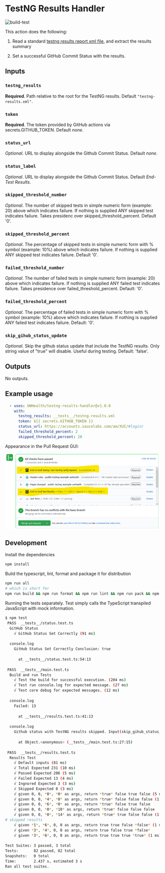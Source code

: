 # TestNG Results Handler

![build-test](https://github.com/UWHealth/testng-results-handler/workflows/build-test/badge.svg?branch=master)

This action does the following:

1. Read a standard [testng results report xml file](https://testng.org/doc/documentation-main.html#logging-xml-reports), and extract the results summary

2. Set a successful GitHub Commit Status with the results.

## Inputs

### `testng_results`

**Required**. Path relative to the root for the TestNG results. Default `"testng-results.xml"`.

### `token`

**Required**. The token provided by GitHub actions via secrets.GITHUB_TOKEN. Default _none_.

### `status_url`

_Optional_. URL to display alongside the Github Commit Status. Default _none_.

### `status_label`

_Optional_. URL to display alongside the Github Commit Status. Default _End-Test Results_.

### `skipped_threshold_number`

_Optional_. The number of skipped tests in simple numeric form (example: 20) above which indicates failure. If nothing is supplied ANY skipped test indicates failure. Takes presidenc over skipped_threshold_percent. Default '0'.

### `skipped_threshold_percent`

_Optional_. The percentage of skipped tests in simple numeric form with % symbol (example: 10%) above which indicates failure. If nothing is supplied ANY skipped test indicates failure. Default '0'.

### `failed_threshold_number`

_Optional_. The number of failed tests in simple numeric form (example: 20) above which indicates failure. If nothing is supplied ANY failed test indicates failure. Takes presidence over failed_threshold_percent. Default: '0'.

### `failed_threshold_percent`

_Optional_. The percentage of failed tests in simple numeric form with % symbol (example: 10%) above which indicates failure. If nothing is supplied ANY failed test indicates failure. Default: '0'.

### `skip_gihub_status_update`

_Optional_. Skip the github status update that include the TestNG results. Only string value of "true" will disable. Useful during testing. Default: 'false'.

## Outputs

No outputs.

## Example usage

```yaml
  - uses: UWHealth/testng-results-handler@v1.0.0
    with:
      testng_results: __tests__/testng-results.xml
      token: ${{ secrets.GITHUB_TOKEN }}
      status_url: https://accounts.saucelabs.com/am/XUI/#login/
      failed_threshold_percent: 2
      skipped_threshold_percent: 20
```

Appearance in the Pull Request GUI:

![Pull Request Image Example](pr_checks.png)

## Development

Install the dependencies

```bash
npm install
```

Build the typescript, lint, format and package it for distribution

```bash
npm run all
# which is short for
npm run build && npm run format && npm run lint && npm run pack && npm test
```

Running the tests separately. Test simply calls the TypeScript transpiled JavaScript with mock information.

```bash
$ npm test
 PASS  __tests__/status.test.ts
  GitHub Status
    √ GitHub Status Set Correctly (91 ms)

  console.log
    GitHub Status Set Correctly Conclusion: true

      at __tests__/status.test.ts:54:13

 PASS  __tests__/main.test.ts
  Build and run Tests
    √ Test the build for successful execution. (204 ms)
    √ Test run console.log for expected message. (27 ms)
    √ Test core debug for expected messages. (12 ms)

  console.log
    Failed: 13

      at __tests__/results.test.ts:41:13

  console.log
    Github status with TestNG results skipped. Input(skip_gihub_status_update): true

      at Object.<anonymous> (__tests__/main.test.ts:27:15)

 PASS  __tests__/results.test.ts
  Results Test
    √ Default inputs (81 ms)
    √ Total Expected 231 (10 ms)
    √ Passed Expected 206 (5 ms)
    √ Failed Expected 13 (4 ms)
    √ Ingnored Expected 3 (3 ms)
    √ Skipped Expected 0 (3 ms)
    √ given 0, 0, *0*, *0* as args, return *true* false true false (5 ms)
    √ given 0, 0, *4*, *0* as args, return *true* false false false (1 ms)
    √ given 0, 0, *6*, *0* as args, return *true* false true false
    √ given 0, 0, *0*, *10* as args, return *true* false false false
    √ given 0, 0, *0*, *14* as args, return *true* true false false (1 ms)
# skipped results
    √ given *1*, *6*, 0, 0 as args, return true true false *false* (1 ms)
    √ given *3*, *4*, 0, 0 as args, return true false true *false*
    √ given *3*, *6*, 0, 0 as args, return true true true *true* (1 ms)

Test Suites: 3 passed, 3 total
Tests:       82 passed, 82 total
Snapshots:   0 total
Time:        2.437 s, estimated 3 s
Ran all test suites.
```
